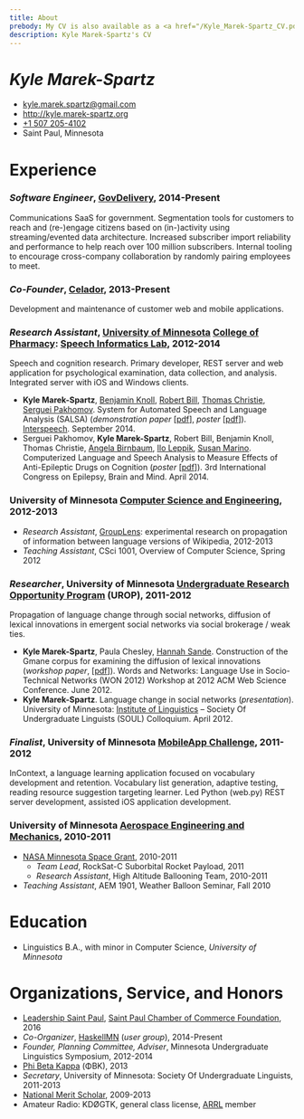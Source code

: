 ```yaml
---
title: About
prebody: My CV is also available as a <a href="/Kyle_Marek-Spartz_CV.pdf">PDF</a>.
description: Kyle Marek-Spartz's CV
---
```


# ***Kyle Marek-Spartz***

- <kyle.marek.spartz@gmail.com>
- <http://kyle.marek-spartz.org>
- [+1 507 205-4102](tel:+1-507-205-4102)
- Saint Paul, Minnesota

# Experience

### *Software Engineer*, [GovDelivery](http://www.govdelivery.com/), 2014-Present

Communications SaaS for government. Segmentation tools for customers to reach
and (re-)engage citizens based on (in-)activity using streaming/evented data
architecture. Increased subscriber import reliability and performance to help
reach over 100 million subscribers. Internal tooling to encourage cross-company
collaboration by randomly pairing employees to meet.


### *Co-Founder*, [Celador](http://www.celador.mn), 2013-Present

Development and maintenance of customer web and mobile applications.


### *Research Assistant*, [University of Minnesota](http://www.umn.edu/) [College of Pharmacy](http://www.pharmacy.umn.edu/): [Speech Informatics Lab](http://rxinformatics.umn.edu/), 2012-2014

Speech and cognition research. Primary developer, REST server and web
application for psychological examination, data collection, and analysis.
Integrated server with iOS and Windows clients.

- **Kyle Marek-Spartz**, [Benjamin Knoll](http://www.bmhi.umn.edu/ihi/research/nlpie/people/knoll/), [Robert Bill](http://www.bmhi.umn.edu/ihi/research/nlpie/people/bill/), [Thomas Christie](https://tom-christie.github.io/), [Serguei Pakhomov](http://www.tc.umn.edu/~pakh0002/homepage/). System for Automated Speech and Language Analysis (SALSA) (*demonstration paper* [[pdf](http://kyle.marek-spartz.org/publications/2014-interspeech-paper.pdf)], *poster* [[pdf](http://kyle.marek-spartz.org/publications/2014-interspeech-poster.pdf)]). [Interspeech](http://www.isca-speech.org/iscaweb/index.php/conferences/interspeech). September 2014.
- Serguei Pakhomov, **Kyle Marek-Spartz**, Robert Bill, Benjamin Knoll, Thomas Christie, [Angela Birnbaum](http://www.pharmacy.umn.edu/bio/pharmacy-faculty-by-department/angela-birnbaum), [Ilo Leppik](http://www.pharmacy.umn.edu/bio/pharmacy-faculty-by-department/ilo-leppik), [Susan Marino](http://www.pharmacy.umn.edu/bio/pharmacy-faculty-by-department/susan-marino). Computerized Language and Speech Analysis to Measure Effects of Anti-Epileptic Drugs on Cognition (*poster* [[pdf](http://kyle.marek-spartz.org/publications/2014-epilepsy-poster.pdf)]). 3rd International Congress on Epilepsy, Brain and Mind. April 2014.


### University of Minnesota [Computer Science and Engineering](http://www.cs.umn.edu/index.php), 2012-2013

- *Research Assistant*, [GroupLens](http://www.grouplens.org/): experimental research on propagation of information between language versions of Wikipedia, 2012-2013
- *Teaching Assistant*, CSci 1001, Overview of Computer Science, Spring 2012


### *Researcher*, University of Minnesota [Undergraduate Research Opportunity Program](http://www.urop.umn.edu/) (UROP), 2011-2012

Propagation of language change through social networks, diffusion of lexical
innovations in emergent social networks via social brokerage / weak ties.

- **Kyle Marek-Spartz**, Paula Chesley, [Hannah Sande](http://linguistics.berkeley.edu/~hsande/). Construction of the Gmane corpus for examining the diffusion of lexical innovations (*workshop paper*,  [[pdf](http://kyle.marek-spartz.org/publications/WON2012_Marek-Spartz_Chesley_Sande_Gmane.pdf)]). Words and Networks: Language Use in Socio-Technical Networks (WON 2012) Workshop at 2012 ACM Web Science Conference. June 2012.
- **Kyle Marek-Spartz**. Language change in social networks (*presentation*). University of Minnesota: [Institute of Linguistics](http://linguistics.umn.edu/) – Society Of Undergraduate Linguists (SOUL) Colloquium. April 2012.


### *Finalist*, University of Minnesota [MobileApp Challenge](https://sites.google.com/a/umn.edu/university-of-minnesota-mobile-app-challenge/home), 2011-2012

InContext, a language learning application focused on vocabulary development and retention.
Vocabulary list generation, adaptive testing, reading resource suggestion targeting learner.
Led Python (web.py) REST server development, assisted iOS application development.


### University of Minnesota [Aerospace Engineering and Mechanics](http://www.aem.umn.edu/), 2010-2011

- [NASA Minnesota Space Grant](http://www.aem.umn.edu/msgc/), 2010-2011
    - *Team Lead*, RockSat-C Suborbital Rocket Payload, 2011
    - *Research Assistant*, High Altitude Ballooning Team, 2010-2011
- *Teaching Assistant*, AEM 1901, Weather Balloon Seminar, Fall 2010


# Education

- Linguistics B.A., with minor in Computer Science, *University of Minnesota*


# Organizations, Service, and Honors

- [Leadership Saint Paul](http://www.saintpaulchamber.com/blog/leadership-saint-paul-class-of-2016-announced), [Saint Paul Chamber of Commerce Foundation](http://www.saintpaulchamber.com/foundation.html), 2016
- *Co-Organizer*, [HaskellMN](http://www.haskell.mn) (*user group*), 2014-Present
- *Founder, Planning Committee, Adviser*, Minnesota Undergraduate Linguistics Symposium, 2012-2014
- [Phi Beta Kappa](https://www.pbk.org) (ΦBK), 2013
- *Secretary*, University of Minnesota: Society Of Undergraduate Linguists, 2011-2013
- [National Merit Scholar](http://www.nationalmerit.org/), 2009-2013
- Amateur Radio: KDØGTK, general class license, [ARRL](http://www.arrl.org/) member
